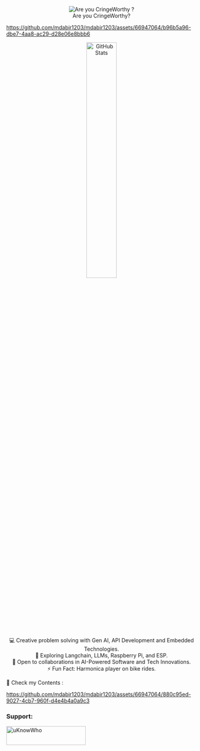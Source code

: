 <div align="center">
  <figure>
    <img src="https://github.com/mdabir1203/mdabir1203/assets/66947064/dc33981c-00bf-42e4-a644-06d63ecc16d7" alt="Are you CringeWorthy ?" />
    <figcaption>Are you CringeWorthy?</figcaption>
  </figure>
</div>
  
</div>

https://github.com/mdabir1203/mdabir1203/assets/66947064/b96b5a96-dbe7-4aa8-ac29-d28e06e8bbb6


<div align="center">
  <img src="https://streak-stats.demolab.com?user=mdabir1203&theme=monokai-metallian&hide_border=true&border_radius=3&locale=de&date_format=M%20j%5B%2C%20Y%5D&mode=weekly" alt="GitHub Stats" width="40%" height="40%" />
</div>

<p style="text-align: center;">
💻 Creative problem solving with Gen AI, API Development and Embedded Technologies.<br>
🌱 Exploring Langchain, LLMs, Raspberry Pi, and ESP.<br>
🚀 Open to collaborations in AI-Powered Software and Tech Innovations.<br>
⚡ Fun Fact: Harmonica player on bike rides. 
</p>


👀 Check my Contents :




https://github.com/mdabir1203/mdabir1203/assets/66947064/880c95ed-9027-4cb7-960f-d4e4b4a0a9c3




**<h3 align="left">Support:</h3>**
<p><a href="https://www.buymeacoffee.com/uKnowWho"> <img align="left" src="https://cdn.buymeacoffee.com/buttons/v2/default-yellow.png" height="50" width="210" alt="uKnowWho" /></a></p><br><br>
